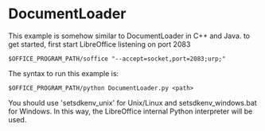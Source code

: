 # DocumentLoader
This example is somehow similar to DocumentLoader in C++ and Java.
to get started, first start LibreOffice listening on port 2083

    $OFFICE_PROGRAM_PATH/soffice "--accept=socket,port=2083;urp;"

The syntax to run this example is:

    $OFFICE_PROGRAM_PATH/python DocumentLoader.py <path>

You should use 'setsdkenv_unix' for Unix/Linux and setsdkenv_windows.bat for Windows. In this way,
the LibreOffice internal Python interpreter will be used.
